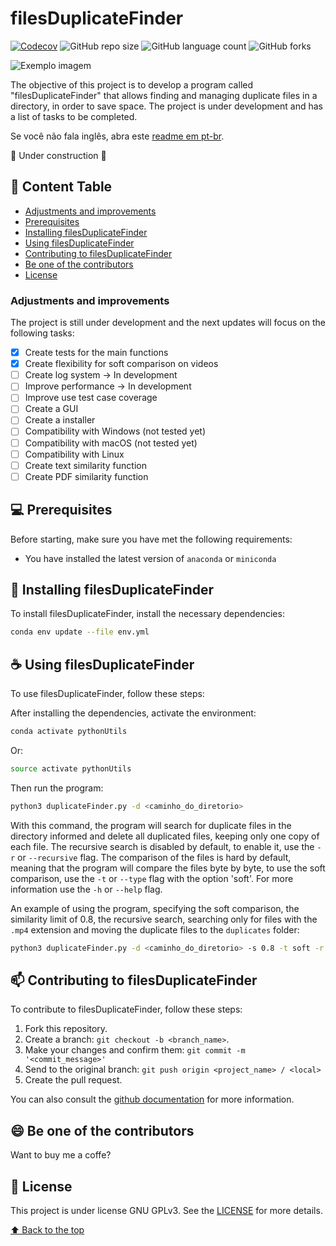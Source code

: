 # filesDuplicateFinder

[![Codecov](https://codecov.io/gh/DenysonJ/filesDuplicateFinder/graph/badge.svg?token=2771FCYD4R)](https://codecov.io/gh/DenysonJ/filesDuplicateFinder)
![GitHub repo size](https://img.shields.io/github/repo-size/DenysonJ/filesDuplicateFinder)
![GitHub language count](https://img.shields.io/github/languages/count/DenysonJ/filesDuplicateFinder)
![GitHub forks](https://img.shields.io/github/forks/DenysonJ/filesDuplicateFinder)

<img src="imagem.png" alt="Exemplo imagem">

The objective of this project is to develop a program called "filesDuplicateFinder" that allows finding and managing duplicate files in a directory, in order to save space. The project is under development and has a list of tasks to be completed.

Se você não fala inglês, abra este [readme em pt-br](README.md).

:construction: Under construction :construction:

## 📝 Content Table

- [Adjustments and improvements](#adjustments-and-improvements)
- [Prerequisites](#prerequisites)
- [Installing filesDuplicateFinder](#installing-filesduplicatefinder)
- [Using filesDuplicateFinder](#using-filesduplicatefinder)
- [Contributing to filesDuplicateFinder](#contributing-to-filesduplicatefinder)
- [Be one of the contributors](#be-one-of-the-contributors)
- [License](#license)


### Adjustments and improvements

The project is still under development and the next updates will focus on the following tasks:

- [X] Create tests for the main functions
- [X] Create flexibility for soft comparison on videos
- [ ] Create log system -> In development
- [ ] Improve performance -> In development
- [ ] Improve use test case coverage
- [ ] Create a GUI
- [ ] Create a installer
- [ ] Compatibility with Windows (not tested yet)
- [ ] Compatibility with macOS (not tested yet)
- [ ] Compatibility with Linux
- [ ] Create text similarity function
- [ ] Create PDF similarity function

## 💻 Prerequisites

Before starting, make sure you have met the following requirements:

- You have installed the latest version of `anaconda` or `miniconda` 

## 🚀 Installing filesDuplicateFinder

To install filesDuplicateFinder, install the necessary dependencies:

```bash
conda env update --file env.yml
```

## ☕ Using filesDuplicateFinder

To use filesDuplicateFinder, follow these steps:

After installing the dependencies, activate the environment:

```bash
conda activate pythonUtils
```

Or:

```bash
source activate pythonUtils
```

Then run the program:

```bash
python3 duplicateFinder.py -d <caminho_do_diretorio>
```

With this command, the program will search for duplicate files in the directory informed and delete all duplicated files, keeping only one copy of each file.
The recursive search is disabled by default, to enable it, use the `-r` or `--recursive` flag. The comparison of the files is hard by default, meaning that the program will compare the files byte by byte, to use the soft comparison, use the `-t` or `--type` flag with the option 'soft'. For more information use the `-h` or `--help` flag.

An example of using the program, specifying the soft comparison, the similarity limit of 0.8, the recursive search, searching only for files with the `.mp4` extension and moving the duplicate files to the `duplicates` folder:

```bash
python3 duplicateFinder.py -d <caminho_do_diretorio> -s 0.8 -t soft -r -i mp4 -a move -o duplicates
```

## 📫 Contributing to filesDuplicateFinder

To contribute to filesDuplicateFinder, follow these steps:

1. Fork this repository.
2. Create a branch: `git checkout -b <branch_name>`.
3. Make your changes and confirm them: `git commit -m '<commit_message>'`
4. Send to the original branch: `git push origin <project_name> / <local>`
5. Create the pull request.

You can also consult the [github documentation](https://help.github.com/en/github/collaborating-with-issues-and-pull-requests/creating-a-pull-request) for more information.

## 😄 Be one of the contributors

Want to buy me a coffe?

## 📝 License

This project is under license GNU GPLv3. See the [LICENSE](LICENSE.md) for more details.

[⬆ Back to the top](#filesDuplicateFinder)<br>